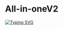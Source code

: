 # All-in-oneV2
[![Typing SVG](https://readme-typing-svg.demolab.com/?lines=ALL+in+one+V2)](https://git.io/typing-svg)
